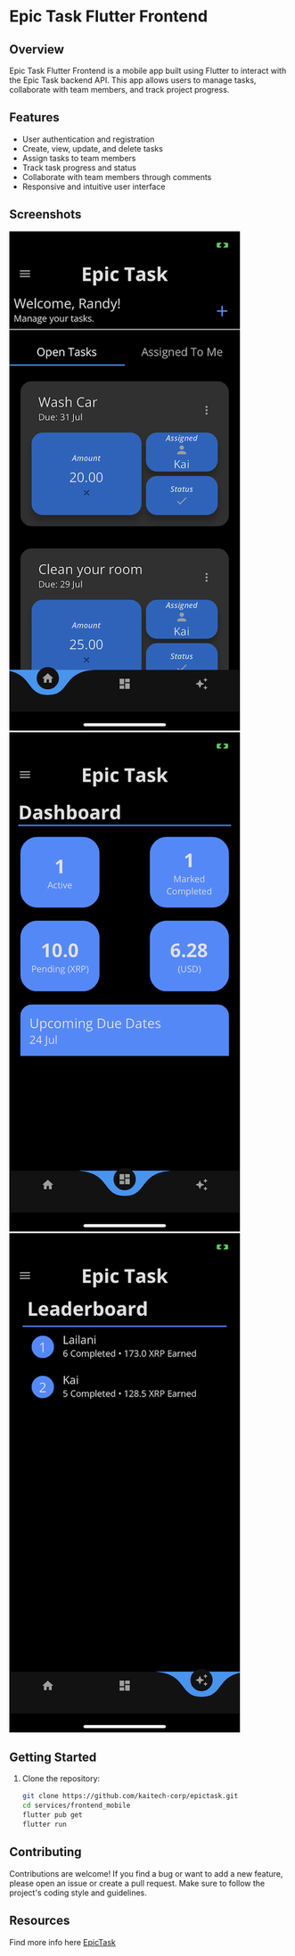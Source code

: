 # Epic Task Flutter Frontend

## Overview

Epic Task Flutter Frontend is a mobile app built using Flutter to interact with the Epic Task backend API. This app allows users to manage tasks, collaborate with team members, and track project progress.

## Features

- User authentication and registration
- Create, view, update, and delete tasks
- Assign tasks to team members
- Track task progress and status
- Collaborate with team members through comments
- Responsive and intuitive user interface

## Screenshots

![Screenshot 1](../../resources/assets/images/IMG_1_08_07_2023.PNG)
![Screenshot 2](../../resources/assets/images/IMG_2_08_07_2023.PNG)
![Screenshot 3](../../resources/assets/images/IMG_3_08_07_2023.PNG)

## Getting Started

1. Clone the repository:

   ```bash
   git clone https://github.com/kaitech-corp/epictask.git
   cd services/frontend_mobile
   flutter pub get
   flutter run

## Contributing

Contributions are welcome! If you find a bug or want to add a new feature, please open an issue or create a pull request. Make sure to follow the project's coding style and guidelines.

## Resources

Find more info here [EpicTask](epictask.app/)

